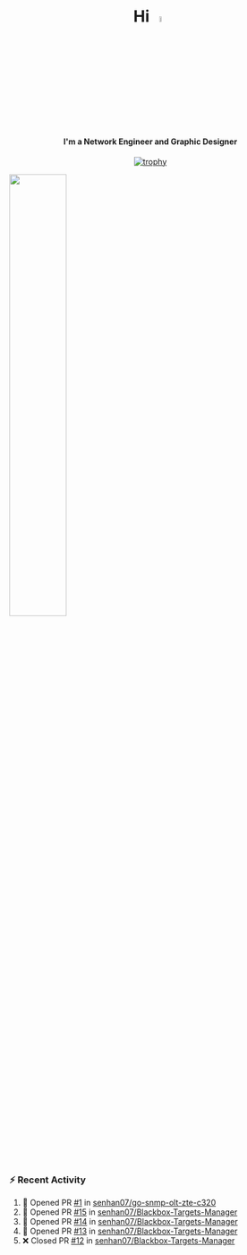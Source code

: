 <h1 align="center">Hi <img src="https://i.gifer.com/origin/e0/e08f73642d422d94483c0ca96f737ac2.webp" style="width: 5%;"></h1>
<h4 align="center">I'm a Network Engineer and Graphic Designer </h3>

<div align="center">
  
  [![trophy](https://github-profile-trophy.vercel.app/?username=senhan07&theme=gitdimmed&no-frame=true&no-bg=true&margin-w=15)](https://github.com/ryo-ma/github-profile-trophy)

</div>

<div align="left">
  <img src="https://github-readme-stats.vercel.app/api?username=senhan07&show_icons=true&show_icons=true&hide_border=true&show=reviews,prs_merged,prs_merged_percentage&custom_title=My%20Stats&theme=github_dark" width="45%">
</div>

<img src="https://user-images.githubusercontent.com/74038190/212284100-561aa473-3905-4a80-b561-0d28506553ee.gif" style="width: 9999px; height: 7px;">

### :zap: Recent Activity

<!--START_SECTION:activity-->
1. 💪 Opened PR [#1](undefined) in [senhan07/go-snmp-olt-zte-c320](https://github.com/senhan07/go-snmp-olt-zte-c320)
2. 💪 Opened PR [#15](undefined) in [senhan07/Blackbox-Targets-Manager](https://github.com/senhan07/Blackbox-Targets-Manager)
3. 💪 Opened PR [#14](undefined) in [senhan07/Blackbox-Targets-Manager](https://github.com/senhan07/Blackbox-Targets-Manager)
4. 💪 Opened PR [#13](undefined) in [senhan07/Blackbox-Targets-Manager](https://github.com/senhan07/Blackbox-Targets-Manager)
5. ❌ Closed PR [#12](undefined) in [senhan07/Blackbox-Targets-Manager](https://github.com/senhan07/Blackbox-Targets-Manager)
<!--END_SECTION:activity-->
